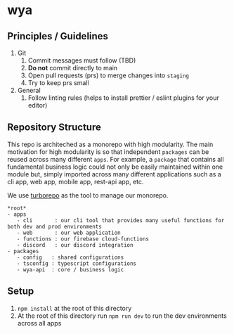 # wya

## Principles / Guidelines

1. Git
   1. Commit messages must follow (TBD)
   2. **Do not** commit directly to main
   3. Open pull requests (prs) to merge changes into `staging`
   4. Try to keep prs small
2. General
   1. Follow linting rules (helps to install prettier / eslint plugins for your editor)

## Repository Structure

This repo is architeched as a monorepo with high modularity. The main motivation for high modularity is so that independent `packages` can be reused across many different `apps`. For example, a `package` that contains all fundamental business logic could not only be easily maintained within one module but, simply imported across many different applications such as a cli app, web app, mobile app, rest-api app, etc.

We use [turborepo](https://turborepo.org/) as the tool to manage our monorepo.

```
*root*
- apps
   - cli       : our cli tool that provides many useful functions for both dev and prod environments
   - web       : our web application
   - functions : our firebase cloud-functions
   - discord   : our discord integration
- packages
   - config   : shared configurations
   - tsconfig : typescript configurations
   - wya-api  : core / business logic
```

## Setup

1. `npm install` at the root of this directory
2. At the root of this directory run `npm run dev` to run the dev environments across all apps
